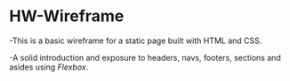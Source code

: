 # HW-Wireframe
-This is a basic wireframe for a static page built with HTML and CSS.

-A solid introduction and exposure to headers, navs, footers, sections and asides using *Flexbox*.
